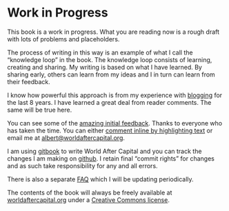 # Work in Progress

This book is a work in progress. What you are reading now is a rough draft with lots of problems and placeholders.

The process of writing in this way is an example of what I call the &ldquo;knowledge loop&rdquo; in the book. The knowledge loop consists of learning, creating and sharing. My writing is based on what I have learned. By sharing early, others can learn from my ideas and I in turn can learn from their feedback.

I know how powerful this approach is from my experience with <a href="http://continuations.com">blogging</a> for the last 8 years. I have learned a great deal from reader comments. The same will be true here. 

You can see some of the <a href="https://docs.google.com/document/d/1Q--KXVvxPM9NNUdJwi_szRhuA8oeg1ciaggFC7qKBuc/edit?usp=sharing">amazing initial feedback</a>. Thanks to everyone who has taken the time. You can either <a href="https://worldaftercapital.gitbooks.io/worldaftercapital/content/">comment inline by highlighting text</a> or email me at <a href="mailto:albert@worldaftercapital.org">albert@worldaftercapital.org</a>. 

I am using <a href="https://www.gitbook.com/book/worldaftercapital/worldaftercapital/details">gitbook</a> to write World After Capital and you can track the changes I am making on <a href="https://github.com/WorldAfterCapital/WorldAfterCapital">github</a>. I retain final &ldquo;commit rights&rdquo; for changes and as such take responsibility for any and all errors.

There is also a separate <a href="http://worldaftercapital.org/faq/">FAQ</a> which I will be updating periodically.

The contents of the book will always be freely available at <a href="http://worldaftercapital.org">worldaftercapital.org</a> under a <a href="https://creativecommons.org/licenses/by-nc-sa/4.0/" target="_blank">Creative Commons license</a>.




